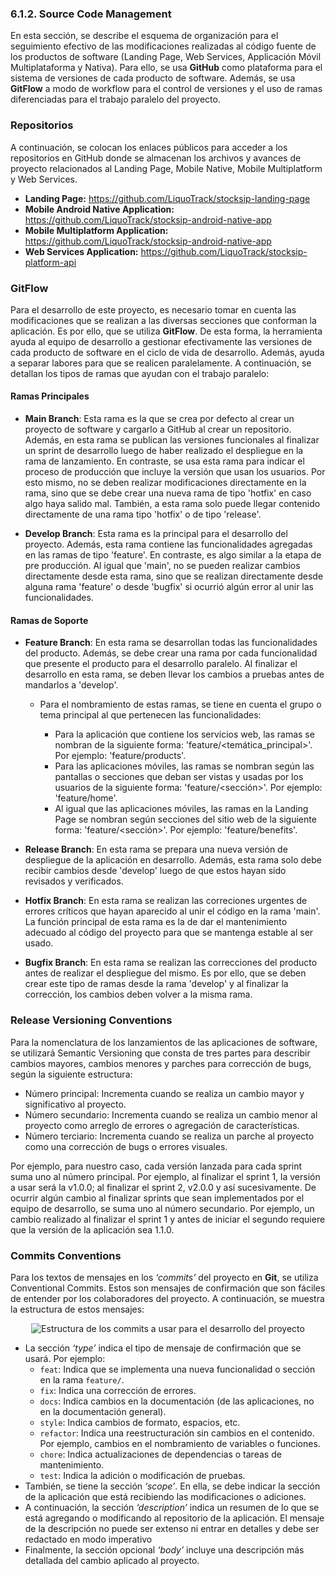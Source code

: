 ### 6.1.2. Source Code Management ###

En esta sección, se describe el esquema de organización para el seguimiento efectivo de las modificaciones realizadas al código fuente de los productos de software (Landing Page, Web Services, Applicación Móvil Multiplataforma y Nativa). Para ello, se usa **GitHub** como plataforma para el sistema de versiones de cada producto de software. Además, se usa **GitFlow** a modo de workflow para el control de versiones y el uso de ramas diferenciadas para el trabajo paralelo del proyecto.

### Repositorios

A continuación, se colocan los enlaces públicos para acceder a los repositorios en GitHub donde se almacenan los archivos y avances de proyecto relacionados al Landing Page, Mobile Native, Mobile Multiplatform y Web Services.

* **Landing Page:** https://github.com/LiquoTrack/stocksip-landing-page
* **Mobile Android Native Application:** https://github.com/LiquoTrack/stocksip-android-native-app
* **Mobile Multiplatform Application:** https://github.com/LiquoTrack/stocksip-android-native-app
* **Web Services Application:** https://github.com/LiquoTrack/stocksip-platform-api
 
### GitFlow
Para el desarrollo de este proyecto, es necesario tomar en cuenta las modificaciones que se realizan a las diversas secciones que conforman la aplicación. Es por ello, que se utiliza **GitFlow**. De esta forma, la herramienta ayuda al equipo de desarrollo a gestionar efectivamente las versiones de cada producto de software en el ciclo de vida de desarrollo. Además, ayuda a separar labores para que se realicen paralelamente. A continuación, se detallan los tipos de ramas que ayudan con el trabajo paralelo:

#### Ramas Principales

* **Main Branch**: Esta rama es la que se crea por defecto al crear un proyecto de software y cargarlo a GitHub al crear un repositorio. Además, en esta rama se publican las versiones funcionales al finalizar un sprint de desarrollo luego de haber realizado el despliegue en la rama de lanzamiento. En contraste, se usa esta rama para indicar el proceso de producción que incluye la versión que usan los usuarios. Por esto mismo, no se deben realizar modificaciones directamente en la rama, sino que se debe crear una nueva rama de tipo 'hotfix' en caso algo haya salido mal. También, a esta rama solo puede llegar contenido directamente de una rama tipo 'hotfix' o de tipo 'release'.
    
* **Develop Branch**: Esta rama es la principal para el desarrollo del proyecto. Además, esta rama contiene las funcionalidades agregadas en las ramas de tipo 'feature'. En contraste, es algo similar a la etapa de pre producción. Al igual que 'main', no se pueden realizar cambios directamente desde esta rama, sino que se realizan directamente desde alguna rama 'feature' o desde 'bugfix' si ocurrió algún error al unir las funcionalidades.

#### Ramas de Soporte

* **Feature Branch**: En esta rama se desarrollan todas las funcionalidades del producto. Además, se debe crear una rama por cada funcionalidad que presente el producto para el desarrollo paralelo. Al finalizar el desarrollo en esta rama, se deben llevar los cambios a pruebas antes de mandarlos a 'develop'.

  - Para el nombramiento de estas ramas, se tiene en cuenta el grupo o tema principal al que pertenecen las funcionalidades:

    - Para la aplicación que contiene los servicios web, las ramas se nombran de la siguiente forma: 'feature/<temática_principal>'. Por ejemplo: 'feature/products'.
    - Para las aplicaciones móviles, las ramas se nombran según las pantallas o secciones que deban ser vistas y usadas por los usuarios de la siguiente forma: 'feature/<sección>'. Por ejemplo: 'feature/home'.
    - Al igual que las aplicaciones móviles, las ramas en la Landing Page se nombran según secciones del sitio web de la siguiente forma: 'feature/<sección>'. Por ejemplo: 'feature/benefits'.

* **Release Branch**: En esta rama se prepara una nueva versión de despliegue de la aplicación en desarrollo. Además, esta rama solo debe recibir cambios desde 'develop' luego de que estos hayan sido revisados y verificados.
    
* **Hotfix Branch**: En esta rama se realizan las correciones urgentes de errores críticos que hayan aparecido al unir el código en la rama 'main'. La función principal de esta rama es la de dar el mantenimiento adecuado al código del proyecto para que se mantenga estable al ser usado.

* **Bugfix Branch**: En esta rama se realizan las correcciones del producto antes de realizar el despliegue del mismo. Es por ello, que se deben crear este tipo de ramas desde la rama 'develop' y al finalizar la corrección, los cambios deben volver a la misma rama.

### Release Versioning Conventions

Para la nomenclatura de los lanzamientos de las aplicaciones de software, se utilizará Semantic Versioning que consta de tres partes para describir cambios mayores, cambios menores y parches para corrección de bugs, según la siguiente estructura:

* Número principal: Incrementa cuando se realiza un cambio mayor y significativo al proyecto.  
* Número secundario: Incrementa cuando se realiza un cambio menor al proyecto como arreglo de errores o agregación de características.  
* Número terciario: Incrementa cuando se realiza un parche al proyecto como una corrección de bugs o errores visuales.

Por ejemplo, para nuestro caso, cada versión lanzada para cada sprint suma uno al número principal. Por ejemplo, al finalizar el sprint 1, la versión a usar será la v1.0.0; al finalizar el sprint 2, v2.0.0 y así sucesivamente. De ocurrir algún cambio al finalizar sprints que sean implementados por el equipo de desarrollo, se suma uno al número secundario. Por ejemplo, un cambio realizado al finalizar el sprint 1 y antes de iniciar el segundo requiere que la versión de la aplicación sea 1.1.0.

### Commits Conventions

Para los textos de mensajes en los *‘commits’* del proyecto en **Git**, se utiliza Conventional Commits. Estos son mensajes de confirmación que son fáciles de entender por los colaboradores del proyecto. A continuación, se muestra la estructura de estos mensajes:

<p align="center">
  <img src="https://i.imgur.com/vfirypa.png" alt="Estructura de los commits a usar para el desarrollo del proyecto">
</p>

- La sección *‘type’* indica el tipo de mensaje de confirmación que se usará. Por ejemplo:
  - `feat`: Indica que se implementa una nueva funcionalidad o sección en la rama `feature/`.
  - `fix`: Indica una corrección de errores.
  - `docs`: Indica cambios en la documentación (de las aplicaciones, no en la documentación general).
  - `style`: Indica cambios de formato, espacios, etc.
  - `refactor`: Indica una reestructuración sin cambios en el contenido. Por ejemplo, cambios en el nombramiento de variables o funciones.
  - `chore`: Indica actualizaciones de dependencias o tareas de mantenimiento.
  - `test`: Indica la adición o modificación de pruebas.
- También, se tiene la sección *‘scope’*. En ella, se debe indicar la sección de la aplicación que está recibiendo las modificaciones o adiciones.
- A continuación, la sección *‘description’* indica un resumen de lo que se está agregando o modificando al repositorio de la aplicación. El mensaje de la descripción no puede ser extenso ni entrar en detalles y debe ser redactado en modo imperativo
- Finalmente, la sección opcional *‘body’* incluye una descripción más detallada del cambio aplicado al proyecto.
